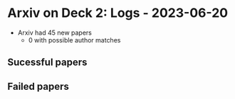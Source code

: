 # Arxiv on Deck 2: Logs - 2023-06-20

* Arxiv had 45 new papers
    * 0 with possible author matches

## Sucessful papers

## Failed papers

